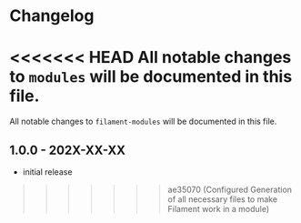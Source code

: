 # Changelog

<<<<<<< HEAD
All notable changes to `modules` will be documented in this file.
=======
All notable changes to `filament-modules` will be documented in this file.

## 1.0.0 - 202X-XX-XX

- initial release
>>>>>>> ae35070 (Configured Generation of all necessary files to make Filament work in a module)
